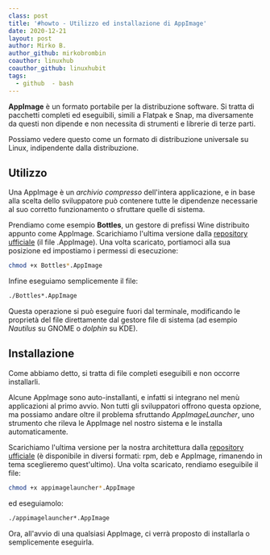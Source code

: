 ```yaml
---
class: post
title: '#howto - Utilizzo ed installazione di AppImage'
date: 2020-12-21
layout: post
author: Mirko B.
author_github: mirkobrombin
coauthor: linuxhub
coauthor_github: linuxhubit
tags:
  - github  - bash
---
```

**AppImage** è un formato portabile per la distribuzione software. Si tratta di pacchetti completi ed eseguibili, simili a Flatpak e Snap, ma diversamente da questi non dipende e non necessita di strumenti e librerie di terze parti.

Possiamo vedere questo come un formato di distribuzione universale su Linux, indipendente dalla distribuzione.

## Utilizzo
Una AppImage è un *archivio compresso* dell'intera applicazione, e in base alla scelta dello sviluppatore può contenere tutte le dipendenze necessarie al suo corretto funzionamento o sfruttare quelle di sistema.

Prendiamo come esempio **Bottles**, un gestore di prefissi Wine distribuito appunto come AppImage. Scarichiamo l'ultima versione dalla [repository ufficiale](https://github.com/bottlesdevs/Bottles/releases/tag/continuous) (il file .AppImage). Una volta scaricato, portiamoci alla sua posizione ed impostiamo i permessi di esecuzione:

```bash
chmod +x Bottles*.AppImage
```

Infine eseguiamo semplicemente il file:

```bash
./Bottles*.AppImage
```

Questa operazione si può eseguire fuori dal terminale, modificando le proprietà del file direttamente dal gestore file di sistema (ad esempio *Nautilus* su GNOME o *dolphin* su KDE).

## Installazione
Come abbiamo detto, si tratta di file completi eseguibili e non occorre installarli.

Alcune AppImage sono auto-installanti, e infatti si integrano nel menù applicazioni al primo avvio. Non tutti gli sviluppatori offrono questa opzione, ma possiamo andare oltre il problema sfruttando *AppImageLauncher*, uno strumento che rileva le AppImage nel nostro sistema e le installa automaticamente.

Scarichiamo l'ultima versione per la nostra architettura dalla [repository ufficiale](https://github.com/TheAssassin/AppImageLauncher/releases/tag/continuous) (è disponibile in diversi formati: rpm, deb e AppImage, rimanendo in tema sceglieremo quest'ultimo). Una volta scaricato, rendiamo eseguibile il file:

```bash
chmod +x appimagelauncher*.AppImage
```

ed eseguiamolo:

```bash
./appimagelauncher*.AppImage
```

Ora, all'avvio di una qualsiasi AppImage, ci verrà proposto di installarla o semplicemente eseguirla.


